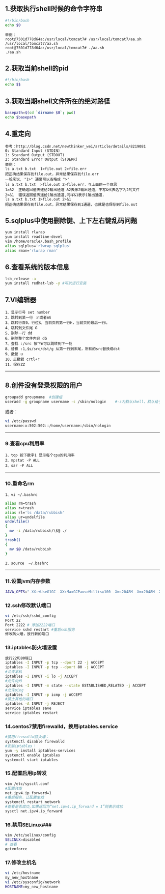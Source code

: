 ## 1.获取执行shell时候的命令字符串
```bash
#!/bin/bash
echo $0
```
```
举例：
root@7501d778d64a:/usr/local/tomcat7# /usr/local/tomcat7/aa.sh
/usr/local/tomcat7/aa.sh
root@7501d778d64a:/usr/local/tomcat7# ./aa.sh
./aa.sh
```
## 2.获取当前shell的pid
```bash
#!/bin/bash
echo $$
```

## 3.获取当期shell文件所在的绝对路径
```bash
basepath=$(cd `dirname $0`; pwd)
echo $basepath
```

## 4.重定向
```
参考：http://blog.csdn.net/newthinker_wei/article/details/8219081
0: Standard Input (STDIN) 
1: Standard Output (STDOUT) 
2: Standard Error Output (STDERR) 
举例：
ls a.txt b.txt  1>file.out 2>file.err 
把正确结果保存到file.out，异常结果保存到file.err 
一般来说, "1>" 通常可以省略成 ">"
ls a.txt b.txt  >file.out 2>file.err，与上面的一个意思
1>&2  正确返回值传递给2输出通道 &2表示2输出通道，不写&代表名字为2的文件
2>&1  错误返回值传递给1输出通道,同样&1表示1输出通道. 
ls a.txt b.txt 1>file.out 2>&1 
把正确结果保存到file.out，异常结果保存到1通道，也就是也保存到file.out
```

## 5.sqlplus中使用删除键、上下左右键乱码问题
```bash
yum install rlwrap
yum install readline-devel
vim /home/oracle/.bash_profile  
alias sqlplus='rlwrap sqlplus'  
alias rman='rlwrap rman'  
```

## 6.查看系统的版本信息
```bash
lsb_release -a
yum install redhat-lsb -y #可以进行安装
```
##  7.VI编辑器
	1、显示行号 set number  
	2、跳转到某一行 :n或者nG  
	3、跳转行首0，行位$，当前页的第一行H，当前页的最后一行L
	4、跳转到文件尾 G  
	5、删除一行 dd  
	6、删除整个文件内容 dG  
	7、查找 :/src 按下n可以跳转到下一处  
	8、替换 :1,$s/src/dst/g 从第一行到末尾，所有的src替换成dst  
	9、撤销 u
	10、反撤销 crtl+r
	11、保存ZZ
----------

## 8.创件没有登录权限的用户
```bash
groupadd groupname  #创建组
useradd -g groupname username -s /sbin/nologin    #-s为默认shell，默认给予shell，但是不给登录shell
```
或者：
```bash
vi /etc/passwd
username:x:502:502::/home/username:/sbin/nologin
```
----------

### 9.查看cpu利用率 ###
	1、top 按下数字1 显示每个cpu的利用率
	2、mpstat -P ALL 
	3、sar -P ALL
----------

### 10.重命名rm ###
	1、vi ~/.bashrc
```bash
alias rm=trash
alias r=trash
alias rl='ls /data/rubbish'
alias ur=undelfile
undelfile()
{
  mv -i /data/rubbish/\$@ ./
}
trash()
{
  mv $@ /data/rubbish
}
```
	2、source  ~/.bashrc
----------

### 11.设置jvm内存参数 ###
```bash
JAVA_OPTS="-XX:+UseG1GC -XX:MaxGCPauseMillis=100 -Xms2048M -Xmx2048M -XX:MetaspaceSize=64M -XX:+UseStringDeduplication -XX:StringDeduplicationAgeThreshold=3 -XX:+DisableExplicitGC -XX:+HeapDumpOnOutOfMemoryError -XX:HeapDumpPath=$CATALINA_HOME/logs/ -XX:+PrintGC -XX:+PrintGCTimeStamps -XX:+PrintGCDateStamps -Xloggc:$CATALINA_HOME/logs/gc.log -XX:GCLogFileSize=30m -XX:+UseGCLogFileRotation -XX:NumberOfGCLogFiles=5"
```

### 12.ssh修改默认端口 ###
```sh
vi /etc/ssh/sshd_config
Port 22
Port 2222 # 添加2222端口
service sshd restart #重启ssh服务
修改防火墙，放行新的端口
```
### 13.iptables防火墙设置 ###
```sh
放行22和80端口
iptables -I INPUT -p tcp --dport 22 -j ACCEPT
iptables -I INPUT -p tcp --dport 80 -j ACCEPT
#允许本机
iptables -I INPUT -i lo -j ACCEPT
#允许向外
iptables -I INPUT -m state --state ESTABLISHED,RELATED -j ACCEPT
#允许ping
iptables -I INPUT -p icmp -j ACCEPT
#禁止其他的端口
iptables -A INPUT -j REJECT
service iptables save
service iptables restart
```
### 14.centos7禁用firewalld，换用iptables.service #
```sh
#禁用firewalld防火墙：
systemctl disable firewalld
#安装iptables：
yum -y install iptables-services
systemctl enable iptables
systemctl start iptables
```

### 15.配置启用ip转发 ###
```sh
vim /etc/sysctl.conf
#配置转发
net.ipv4.ip_forward=1
#重启服务，让配置生效
systemctl restart network
#查看是否成功,如果返回为“net.ipv4.ip_forward = 1”则表示成功
sysctl net.ipv4.ip_forward
```
### 16.禁用SELinux###
```sh
vim /etc/selinux/config
SELINUX=disabled
# 查看
getenforce 
```

### 17.修改主机名 ###
```sh
vi /etc/hostname
my_new_hostname
vi /etc/sysconfig/network
HOSTNAME=my_new_hostname
```
